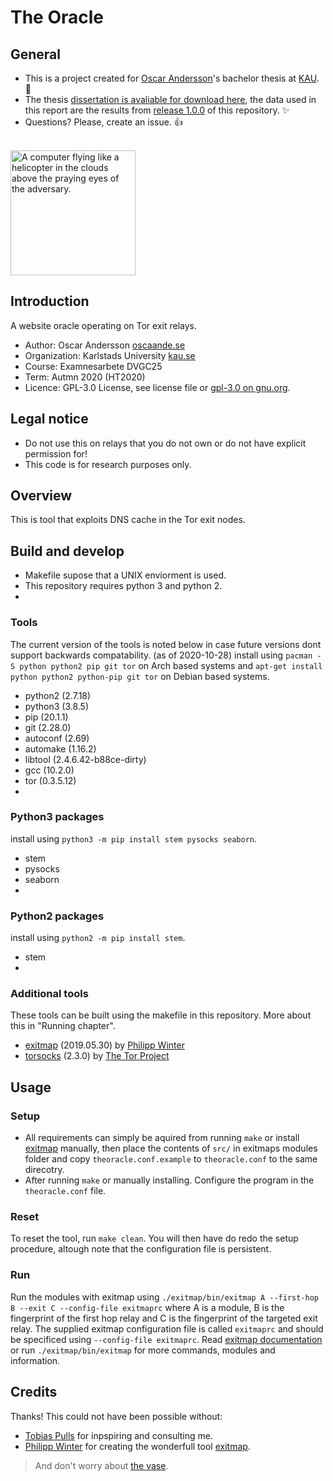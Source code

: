 # The Oracle
## General
- This is a project created for [Oscar Andersson](https://github.com/oscar230)'s bachelor thesis at [KAU](www.kau.se). 🎉
- The thesis [dissertation is avaliable for download here](http://urn.kb.se/resolve?urn=urn:nbn:se:kau:diva-82564), the data used in this report are the results from [release 1.0.0](https://github.com/oscar230/the-oracle/releases/tag/1.0.0) of this repository. ✨
- Questions? Please, create an issue. 👍

<br><img src="https://styleguide.torproject.org/static/images/tb-onboarding/circumvention.svg" width="200px" height="auto" alt="A computer flying like a helicopter in the clouds above the praying eyes of the adversary.">

## Introduction
A website oracle operating on Tor exit relays.
* Author: Oscar Andersson [oscaande.se](https://www.oscaande.se)
* Organization: Karlstads University [kau.se](https://www.kau.se)
* Course: Examnesarbete DVGC25
* Term: Autmn 2020 (HT2020)
* Licence: GPL-3.0 License, see license file or [gpl-3.0 on gnu.org](https://www.gnu.org/licenses/gpl-3.0.en.html).

## Legal notice
- Do not use this on relays that you do not own or do not have explicit permission for!
- This code is for research purposes only.

## Overview
This is tool that exploits DNS cache in the Tor exit nodes.

## Build and develop
- Makefile supose that a UNIX enviorment is used.
- This repository requires python 3 and python 2.
- 
### Tools
The current version of the tools is noted below in case future versions dont support backwards compatability. (as of 2020-10-28)
install using `pacman -S python python2 pip git tor` on Arch based systems and `apt-get install python python2 python-pip git tor` on Debian based systems.
* python2	(2.7.18)
* python3	(3.8.5)
* pip		(20.1.1)
* git		(2.28.0)
* autoconf	(2.69)
* automake	(1.16.2)
* libtool	(2.4.6.42-b88ce-dirty)
* gcc		(10.2.0)
* tor       (0.3.5.12)
* 
### Python3 packages
install using `python3 -m pip install stem pysocks seaborn`.
* stem
* pysocks
* seaborn
* 
### Python2 packages
install using `python2 -m pip install stem`.
* stem
* 
### Additional tools
These tools can be built using the makefile in this repository. More about this in "Running chapter".
* [exitmap](https://github.com/NullHypothesis/exitmap) (2019.05.30) by [Philipp Winter](https://nymity.ch/)
* [torsocks](https://git.torproject.org/torsocks.git) (2.3.0) by [The Tor Project](https://torproject.org)

## Usage

### Setup
* All requirements can simply be aquired from running `make` or install [exitmap](https://github.com/NullHypothesis/exitmap) manually, then place the contents of `src/` in exitmaps modules folder and copy `theoracle.conf.example` to `theoracle.conf` to the same direcotry.
* After running `make` or manually installing. Configure the program in the `theoracle.conf` file.

### Reset
To reset the tool, run `make clean`. You will then have do redo the setup procedure, altough note that the configuration file is persistent.

### Run
Run the modules with exitmap using `./exitmap/bin/exitmap A --first-hop B --exit C --config-file exitmaprc` where A is a module, B is the fingerprint of the first hop relay and C is the fingerprint of the targeted exit relay. The supplied exitmap configuration file is called `exitmaprc` and should be specificed using `--config-file exitmaprc`. Read [exitmap documentation](https://github.com/NullHypothesis/exitmap/blob/master/README.md) or run `./exitmap/bin/exitmap` for more commands, modules and information.

## Credits
Thanks! This could not have been possible without:
* [Tobias Pulls](https://www.kau.se/forskare/tobias-pulls) for inpspiring and consulting me.
* [Philipp Winter](https://nymity.ch/) for creating the wonderfull tool [exitmap](https://github.com/NullHypothesis/exitmap).

> And don't worry about [the vase](https://i.pinimg.com/originals/ba/6f/69/ba6f692a8cc8db6796f26d0a6e2b8ed1.gif).
